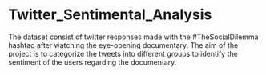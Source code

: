 # Twitter_Sentimental_Analysis
The dataset consist of twitter responses made with the #TheSocialDilemma hashtag after watching the eye-opening documentary. The aim of the project is to categorize the tweets into different groups to identify the sentiment of the users regarding the documentary. 
